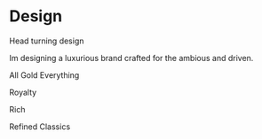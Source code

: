 # Design
Head turning design

Im designing a luxurious brand crafted for the ambious and driven.

All Gold Everything 

Royalty 

Rich 

Refined Classics
